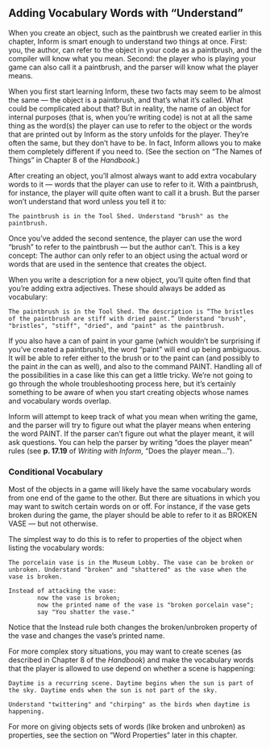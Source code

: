 ## Adding Vocabulary Words with “Understand”

When you create an object, such as the paintbrush we created earlier in this chapter, Inform is smart enough to understand two things at once. First: you, the author, can refer to the object in your code as a paintbrush, and the compiler will know what you mean. Second: the player who is playing your game can also call it a paintbrush, and the parser will know what the player means.

When you first start learning Inform, these two facts may seem to be almost the same — the object is a paintbrush, and that’s what it’s called. What could be complicated about that? But in reality, the name of an object for internal purposes (that is, when you’re writing code) is not at all the same thing as the word(s) the player can use to refer to the object or the words that are printed out by Inform as the story unfolds for the player. They’re often the same, but they don’t have to be. In fact, Inform allows you to make them completely different if you need to. (See the section on “The Names of Things” in Chapter 8 of the _Handbook_.)

After creating an object, you’ll almost always want to add extra vocabulary words to it — words that the player can use to refer to it. With a paintbrush, for instance, the player will quite often want to call it a brush. But the parser won’t understand that word unless you tell it to:

```inform7
The paintbrush is in the Tool Shed. Understand "brush" as the paintbrush.
```

Once you’ve added the second sentence, the player can use the word “brush” to refer to the paintbrush — but the author can’t. This is a key concept: The author can only refer to an object using the actual word or words that are used in the sentence that creates the object.

When you write a description for a new object, you’ll quite often find that you’re adding extra adjectives. These should always be added as vocabulary:

```inform7
The paintbrush is in the Tool Shed. The description is “The bristles of the paintbrush are stiff with dried paint.” Understand "brush", "bristles", "stiff", "dried", and "paint" as the paintbrush.
```

If you also have a can of paint in your game (which wouldn’t be surprising if you’ve created a paintbrush), the word “paint” will end up being ambiguous. It will be able to refer either to the brush or to the paint can (and possibly to the paint _in_ the can as well), and also to the command PAINT. Handling all of the possibilities in a case like this can get a little tricky. We’re not going to go through the whole troubleshooting process here, but it’s certainly something to be aware of when you start creating objects whose names and vocabulary words overlap.

Inform will attempt to keep track of what you mean when writing the game, and the parser will try to figure out what the player means when entering the word PAINT. If the parser can’t figure out what the player meant, it will ask questions. You can help the parser by writing “does the player mean” rules (see **p. 17.19** of _Writing with Inform_, “Does the player mean...”).

### Conditional Vocabulary

Most of the objects in a game will likely have the same vocabulary words from one end of the game to the other. But there are situations in which you may want to switch certain words on or off. For instance, if the vase gets broken during the game, the player should be able to refer to it as BROKEN VASE — but not otherwise.

The simplest way to do this is to refer to properties of the object when listing the vocabulary words:

```inform7
The porcelain vase is in the Museum Lobby. The vase can be broken or unbroken. Understand "broken" and "shattered" as the vase when the vase is broken.

Instead of attacking the vase:
        now the vase is broken;
        now the printed name of the vase is "broken porcelain vase";
        say "You shatter the vase."
```

Notice that the Instead rule both changes the broken/unbroken property of the vase and changes the vase’s printed name.

For more complex story situations, you may want to create scenes (as described in Chapter 8 of the _Handbook_) and make the vocabulary words that the player is allowed to use depend on whether a scene is happening:

```inform7
Daytime is a recurring scene. Daytime begins when the sun is part of the sky. Daytime ends when the sun is not part of the sky.

Understand "twittering" and "chirping" as the birds when daytime is happening.
```

For more on giving objects sets of words (like broken and unbroken) as properties, see the section on “Word Properties” later in this chapter.
